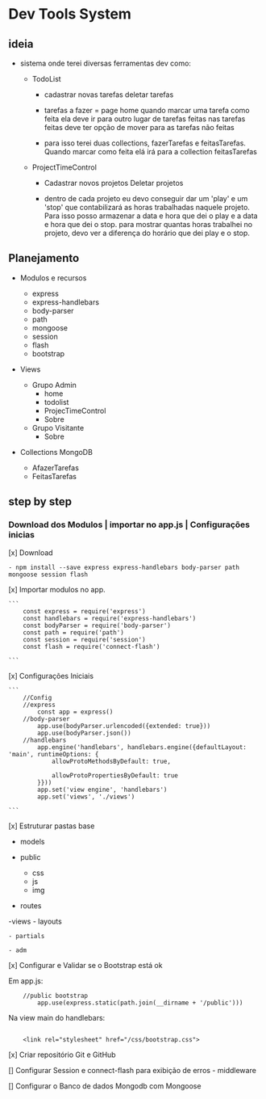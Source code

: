 # Dev Tools System

## ideia
    
- sistema onde terei diversas ferramentas dev como: 

    - TodoList 
        - cadastrar novas tarefas
        deletar tarefas

        - tarefas a fazer = page home
        quando marcar uma tarefa como feita ela deve ir para outro lugar de tarefas feitas
        nas tarefas feitas deve ter opção de mover para as tarefas não feitas

        - para isso terei duas collections, fazerTarefas e feitasTarefas. Quando marcar como feita elá irá para a collection feitasTarefas
    

    - ProjectTimeControl
        
        - Cadastrar novos projetos
        Deletar projetos

        - dentro de cada projeto eu devo conseguir dar um 'play' e um 'stop' que contabilizará as horas trabalhadas naquele projeto. Para isso posso armazenar a data e hora que dei o play e a data e hora que dei o stop. para mostrar quantas horas trabalhei no projeto, devo ver a diferença do horário que dei play e o stop.

## Planejamento

- Modulos e recursos
    - express
    - express-handlebars
    - body-parser
    - path
    - mongoose
    - session
    - flash
    - bootstrap

- Views
    - Grupo Admin
        - home
        - todolist
        - ProjecTimeControl
        - Sobre
    - Grupo Visitante
        - Sobre

- Collections MongoDB
    - AfazerTarefas
    - FeitasTarefas

## step by step


### Download dos Modulos | importar no app.js | Configurações inicias

[x] Download

    - npm install --save express express-handlebars body-parser path mongoose session flash

[x] Importar modulos no app.

    ```
        const express = require('express')
        const handlebars = require('express-handlebars')
        const bodyParser = require('body-parser')
        const path = require('path')
        const session = require('session')
        const flash = require('connect-flash')

    ```
[x] Configurações Iniciais

    ```
        //Config
        //express
            const app = express()
        //body-parser
            app.use(bodyParser.urlencoded({extended: true}))
            app.use(bodyParser.json())
        //handlebars
            app.engine('handlebars', handlebars.engine({defaultLayout: 'main', runtimeOptions: {
                allowProtoMethodsByDefault: true, 

                allowProtoPropertiesByDefault: true
            }}))
            app.set('view engine', 'handlebars')
            app.set('views', './views')

    ```

[x] Estruturar pastas base

- models

- public
    - css
    - js
    - img

- routes

-views
    - layouts

    - partials
    
    - adm

    
[x] Configurar e Validar se o Bootstrap está ok

Em app.js:

```
    //public bootstrap
        app.use(express.static(path.join(__dirname + '/public')))

```
Na view main do handlebars: 

```

    <link rel="stylesheet" href="/css/bootstrap.css">

```


[x] Criar repositório Git e GitHub


[] Configurar Session e connect-flash para exibição de erros 
    - middleware


[] Configurar o Banco de dados Mongodb com Mongoose